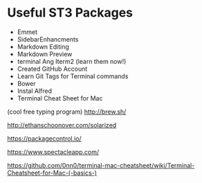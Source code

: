 # Useful ST3 Packages
* Emmet 
* SidebarEnhancments
* Markdown Editing 
* Markdown Preview
* terminal Ang Iterm2 (learn them now!)
* Created GitHub Account
* Learn Git Tags for Terminal commands
* Bower
* Instal Alfred 
* Terminal Cheat Sheet for Mac


(cool free typing program)
http://brew.sh/

http://ethanschoonover.com/solarized

https://packagecontrol.io/

https://www.spectacleapp.com/

https://github.com/0nn0/terminal-mac-cheatsheet/wiki/Terminal-Cheatsheet-for-Mac-(-basics-)


